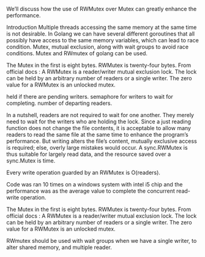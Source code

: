 We’ll discuss how the use of RWMutex over Mutex can greatly enhance the performance.

Introduction
Multiple threads accessing the same memory at the same time is not desirable. In Golang we can have several different goroutines that all possibly have access to the same memory variables, which can lead to race condition. Mutex, mutual exclusion, along with wait groups to avoid race conditions. Mutex and RWmutex of golang can be used.

The Mutex in the first is eight bytes. RWMutex is twenty-four bytes. From official docs : A RWMutex is a reader/writer mutual exclusion lock. The lock can be held by an arbitrary number of readers or a single writer. The zero value for a RWMutex is an unlocked mutex.

held if there are pending writers.
semaphore for writers to wait for completing.
number of departing readers.

In a nutshell, readers are not required to wait for one another. They merely need to wait for the writers who are holding the lock. Since a just reading function does not change the file contents, it is acceptable to allow many readers to read the same file at the same time to enhance the program’s performance. But writing alters the file’s content, mutually exclusive access is required; else, overly large mistakes would occur. A sync.RWMutex is thus suitable for largely read data, and the resource saved over a sync.Mutex is time.

Every write operation guarded by an RWMutex is O(readers).

Code was ran 10 times on a windows system with intel i5 chip and the performance was as the average value to complete the concurrent read-write operation.

The Mutex in the first is eight bytes. RWMutex is twenty-four bytes. From official docs : A RWMutex is a reader/writer mutual exclusion lock. The lock can be held by an arbitrary number of readers or a single writer. The zero value for a RWMutex is an unlocked mutex.

RWmutex should be used with wait groups when we have a single writer, to alter shared memory, and multiple reader.
